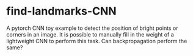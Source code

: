 # find-landmarks-CNN
A pytorch CNN toy example to detect the position of bright points or corners in an image. It is possible to manually fill in the weight of a lightweight CNN to perform this task. Can backpropagation perform the same?
